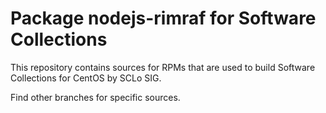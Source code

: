 # Package nodejs-rimraf for Software Collections

This repository contains sources for RPMs that are used
to build Software Collections for CentOS by SCLo SIG.

Find other branches for specific sources.

